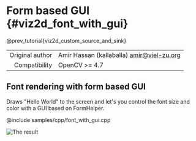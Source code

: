 # Form based GUI {#viz2d_font_with_gui}

@prev_tutorial{viz2d_custom_source_and_sink}

|    |    |
| -: | :- |
| Original author | Amir Hassan (kallaballa) <amir@viel-zu.org> |
| Compatibility | OpenCV >= 4.7 |

## Font rendering with form based GUI
Draws "Hello World" to the screen and let's you control the font size and color with a GUI based on FormHelper.

@include samples/cpp/font_with_gui.cpp

![The result](doc/font_with_gui.png)

